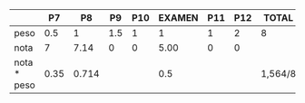|             | P7   | P8    | P9  | P10 | EXAMEN | P11 | P12 | TOTAL   |
|-------------|------|-------|-----|-----|--------|-----|-----|---------|
| peso        | 0.5  | 1     | 1.5 | 1   | 1      | 1   | 2   | 8       |
| nota        | 7    | 7.14  | 0   | 0   | 5.00   | 0   | 0   |         |
| nota * peso | 0.35 | 0.714 |     |     | 0.5    |     |     | 1,564/8 |
